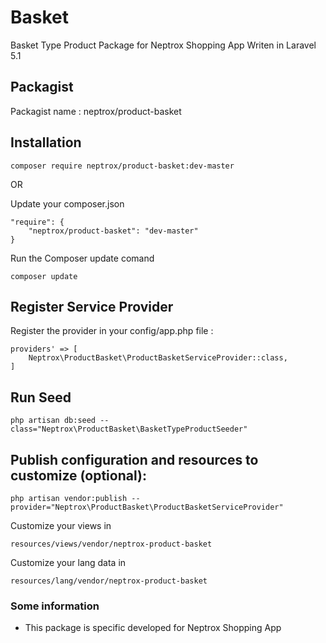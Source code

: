 # Basket
Basket Type Product Package for Neptrox Shopping App Writen in Laravel 5.1

## Packagist
Packagist name : neptrox/product-basket

## Installation

```
composer require neptrox/product-basket:dev-master
```

OR

Update your composer.json
```
"require": {
    "neptrox/product-basket": "dev-master"
}
```

Run the Composer update comand
```
composer update
```

## Register Service Provider

Register the provider in your config/app.php file :

```'
providers' => [
    Neptrox\ProductBasket\ProductBasketServiceProvider::class,
]
```

## Run Seed

``
php artisan db:seed --class="Neptrox\ProductBasket\BasketTypeProductSeeder"
``

## Publish configuration and resources to customize (optional):

```
php artisan vendor:publish --provider="Neptrox\ProductBasket\ProductBasketServiceProvider"
```

Customize your views in
```
resources/views/vendor/neptrox-product-basket
```

Customize your lang data in
```
resources/lang/vendor/neptrox-product-basket
```

### Some information
- This package is specific developed for Neptrox Shopping App
